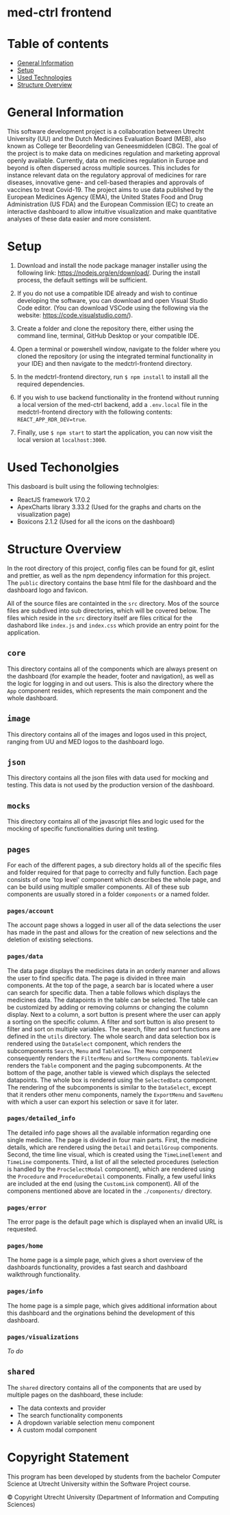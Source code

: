 # med-ctrl frontend

# Table of contents

* [General Information](#project-information)
* [Setup](#setup)
* [Used Technologies](#used-technolgies)
* [Structure Overview](#structure-overview)

# General Information

This software development project is a collaboration between Utrecht University (UU) and the Dutch Medicines Evaluation Board (MEB), also known as College ter Beoordeling van Geneesmiddelen (CBG). The goal of the project is to make data on medicines regulation and marketing approval openly available. Currently, data on medicines regulation in Europe and beyond is often dispersed across multiple sources. This includes for instance relevant data on the regulatory approval of medicines for rare diseases, innovative gene- and cell-based therapies and approvals of vaccines to treat Covid-19. The project aims to use data published by the European Medicines Agency (EMA), the United States Food and Drug Administration (US FDA) and the European Commission (EC) to create an interactive dashboard to allow intuitive visualization and make quantitative analyses of these data easier and more consistent.

# Setup

1. Download and install the node package manager installer using the following link: https://nodejs.org/en/download/. During the install process, the default settings will be sufficient.

2. If you do not use a compatible IDE already and wish to continue developing the software, you can download and open Visual Studio Code editor. (You can download VSCode using the following via the website: https://code.visualstudio.com/).

3. Create a folder and clone the repository there, either using the command line, terminal, GitHub Desktop or your compatible IDE.

4. Open a terminal or powershell window, navigate to the folder where you cloned the repository (or using the integrated terminal functionality in your IDE) and then navigate to the medctrl-frontend directory.

5. In the medctrl-frontend directory, run `$ npm install` to install all the required dependencies.

6. If you wish to use backend functionality in the frontend without running a local version of the med-ctrl backend, add a `.env.local` file in the medctrl-frontend directory with the following contents: `REACT_APP_RDR_DEV=true`.

7. Finally, use `$ npm start` to start the application, you can now visit the local version at `localhost:3000`.

# Used Techonolgies

This dasboard is built using the following technolgies:
* ReactJS framework 17.0.2
* ApexCharts library 3.33.2 (Used for the graphs and charts on the visualization page)
* Boxicons 2.1.2 (Used for all the icons on the dashboard)

# Structure Overview

In the root directory of this project, config files can be found for git, eslint and prettier, as well as the npm dependency information for this project. The `public` directory contains the base html file for the dashboard and the dashboard logo and favicon.

All of the source files are containted in the `src` directory. Mos of the source files are subdived into sub directories, which will be covered below. The files which reside in the `src` directory itself are files critical for the dashabord like `index.js` and `index.css` which provide an entry point for the application.  

## `core`
This directory contains all of the components which are always present on the dashboard (for example the header, footer and navigation), as well as the logic for logging in and out users. This is also the directory where the `App` component resides, which represents the main component and the whole dashboard.

## `image`
This directory contains all of the images and logos used in this project, ranging from UU and MED logos to the dashboard logo.

## `json`
This directory contains all the json files with data used for mocking and testing. This data is not used by the production version of the dashboard.

## `mocks`
This directory contains all of the javascript files and logic used for the mocking of specific functionalities during unit testing.

## `pages`
For each of the different pages, a sub directory holds all of the specific files and folder required for that page to correclty and fully function. Each page consists of one 'top level' component which describes the whole page, and can be build using multiple smaller components. All of these sub components are usually stored in a folder `components` or a named folder.

### `pages/account`
The account page shows a logged in user all of the data selections the user has made in the past and allows for the creation of new selections and the deletion of existing selections.

### `pages/data`
The data page displays the medicines data in an orderly manner and allows the user to find specific data. The page is divided in three main components. At the top of the page, a search bar is located where a user can search for specific data. Then a table follows which displays the medicines data. The datapoints in the table can be selected. The table can be customized by adding or removing columns or changing the column display. Next to a column, a sort button is present where the user can apply a sorting on the specific column. A filter and sort button is also present to filter and sort on multiple variables. The search, filter and sort functions are defined in the `utils` directory. The whole search and data selection box is rendered using the `DataSelect` component, which renders the subcomponents `Search`, `Menu` and `TableView`. The `Menu` component consequently renders the `FilterMenu` and `SortMenu` components. `TableView` renders the `Table` component and the paging subcomponents. At the bottom of the page, another table is viewed which displays the selected datapoints. The whole box is rendered using the `SelectedData` component. The rendering of the subcomponents is similar to the `DataSelect`, except that it renders other menu components, namely the `ExportMenu` and `SaveMenu` with which a user can export his selection or save it for later.

### `pages/detailed_info`
The detailed info page shows all the available information regarding one single medicine. The page is divided in four main parts. First, the medicine details, which are rendered using the `Detail` and `DetailGroup` components. Second, the time line visual, which is created using the `TimeLineElement` and `TimeLine` components. Third, a list of all the selected procedures (selection is handled by the `ProcSelectModal` component), which are rendered using the `Procedure` and `ProcedureDetail` components. Finally, a few useful links are included at the end (using the `CustomLink` component). All of the componens mentioned above are located in the `./components/` directory.

### `pages/error`
The error page is the default page which is displayed when an invalid URL is requested.

### `pages/home`
The home page is a simple page, which gives a short overview of the dashboards functionality, provides a fast search and dashboard walkthrough functionality.

### `pages/info`
The home page is a simple page, which gives additional information about this dashboard and the orginations behind the development of this dashboard.

### `pages/visualizations`
_To do_

## `shared`
The `shared` directory contains all of the components that are used by multiple pages on the dashboard, these include:
* The data contexts and provider
* The search functionality components
* A dropdown variable selection menu component
* A custom modal component 

# Copyright Statement

This program has been developed by students from the bachelor Computer Science at
Utrecht University within the Software Project course.

© Copyright Utrecht University (Department of Information and Computing Sciences)

